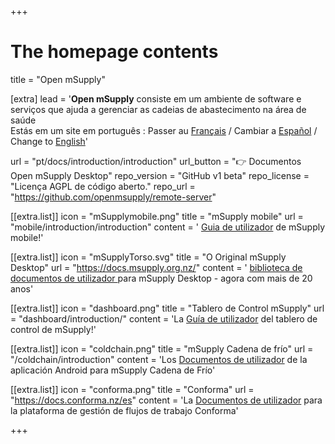 +++


# The homepage contents
title = "Open mSupply"

[extra]
lead = '<b>Open mSupply</b> consiste em um ambiente de software e serviços que ajuda a gerenciar as cadeias de abastecimento na área de saúde</br>Estás em um site em português : Passer au <a href="/fr"> Français</a> / Cambiar a <a href="/es">Español</a> / Change to <a href="/">English</a>' 

url = "pt/docs/introduction/introduction"
url_button = "👉 Documentos Open mSupply Desktop"
repo_version = "GitHub v1 beta"
repo_license = "Licença AGPL de código aberto."
repo_url = "https://github.com/openmsupply/remote-server"


[[extra.list]]
icon = "mSupplymobile.png"
title = "mSupply mobile"
url = "mobile/introduction/introduction"
content = ' <a href="mobile/introduction/introduction">Guia de utilizador</a> de mSupply mobile!'

[[extra.list]]
icon = "mSupplyTorso.svg"
title = "O Original mSupply Desktop"
url = "https://docs.msupply.org.nz/"
content = ' <a href="https://docs.msupply.org.nz/"> biblioteca de documentos de utilizador </a> para mSupply Desktop - agora com mais de 20 anos'

[[extra.list]]
icon = "dashboard.png"
title = "Tablero de Control mSupply"
url = "dashboard/introduction/"
content = 'La <a href="/dashboard/introduction">Guía de utilizador</a> del tablero de control de mSupply!'

[[extra.list]]
icon = "coldchain.png"
title = "mSupply Cadena de frío"
url = "/coldchain/introduction"
content = 'Los <a href="/coldchain/introduction">Documentos de utilizador</a> de la aplicación Android para mSupply Cadena de Frío'

[[extra.list]]
icon = "conforma.png"
title = "Conforma"
url = "https://docs.conforma.nz/es"
content = 'La <a href="https://docs.conforma.nz/es">Documentos de utilizador</a> para la plataforma de gestión de flujos de trabajo Conforma'

+++
